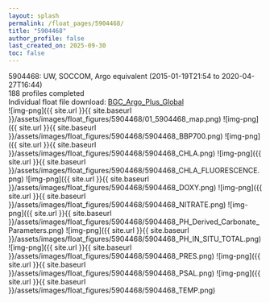```yaml
---
layout: splash
permalink: /float_pages/5904468/
title: "5904468"
author_profile: false
last_created_on: 2025-09-30
toc: false
---
```

 
5904468: UW, SOCCOM, Argo equivalent (2015-01-19T21:54 to 2020-04-27T16:44)\
188 profiles completed\
Individual float file download: [BGC_Argo_Plus_Global](https://ftp.soest.hawaii.edu/bgc_argo_plus/Individual_Floats/outliers_removed/5904468_Sprof_processed.nc)\
![img-png]({{ site.url }}{{ site.baseurl }}/assets/images/float_figures/5904468/01_5904468_map.png)
![img-png]({{ site.url }}{{ site.baseurl }}/assets/images/float_figures/5904468/5904468_BBP700.png)
![img-png]({{ site.url }}{{ site.baseurl }}/assets/images/float_figures/5904468/5904468_CHLA.png)
![img-png]({{ site.url }}{{ site.baseurl }}/assets/images/float_figures/5904468/5904468_CHLA_FLUORESCENCE.png)
![img-png]({{ site.url }}{{ site.baseurl }}/assets/images/float_figures/5904468/5904468_DOXY.png)
![img-png]({{ site.url }}{{ site.baseurl }}/assets/images/float_figures/5904468/5904468_NITRATE.png)
![img-png]({{ site.url }}{{ site.baseurl }}/assets/images/float_figures/5904468/5904468_PH_Derived_Carbonate_Parameters.png)
![img-png]({{ site.url }}{{ site.baseurl }}/assets/images/float_figures/5904468/5904468_PH_IN_SITU_TOTAL.png)
![img-png]({{ site.url }}{{ site.baseurl }}/assets/images/float_figures/5904468/5904468_PRES.png)
![img-png]({{ site.url }}{{ site.baseurl }}/assets/images/float_figures/5904468/5904468_PSAL.png)
![img-png]({{ site.url }}{{ site.baseurl }}/assets/images/float_figures/5904468/5904468_TEMP.png)
